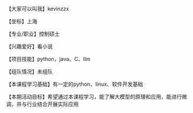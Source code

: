 
【大家可以叫我】kevinzzx

【坐标】上海

【专业/职业】控制硕士

【兴趣爱好】看小说

【项目技能】python，java、C、llm

【组队情况】未组队

【本课程学习基础】有一定的python、linux、软件开发基础

【本期活动目标】希望通过本课程学习，能了解大模型的原理和应用，能进行微调，并与行业结合开展实际应用